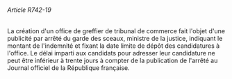 ###### Article R742-19

La création d'un office de greffier de tribunal de commerce fait l'objet d'une publicité par arrêté du garde des sceaux, ministre de la justice, indiquant le montant de l'indemnité et fixant la date limite de dépôt des candidatures à l'office. Le délai imparti aux candidats pour adresser leur candidature ne peut être inférieur à trente jours à compter de la publication de l'arrêté au Journal officiel de la République française.

